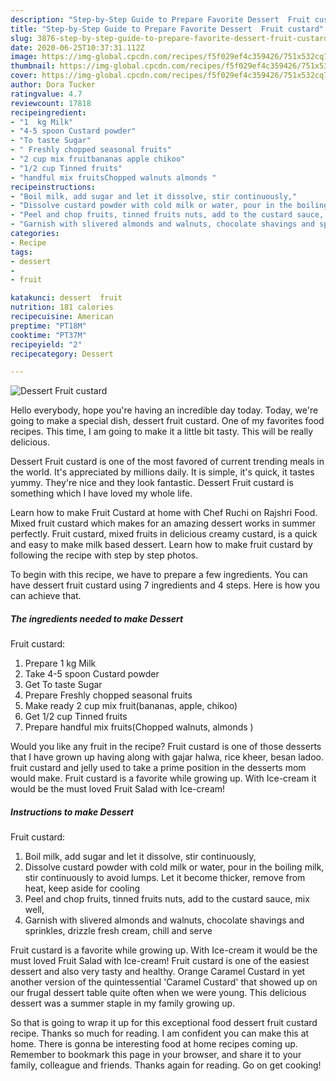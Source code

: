 ```yaml
---
description: "Step-by-Step Guide to Prepare Favorite Dessert  Fruit custard"
title: "Step-by-Step Guide to Prepare Favorite Dessert  Fruit custard"
slug: 3876-step-by-step-guide-to-prepare-favorite-dessert-fruit-custard
date: 2020-06-25T10:37:31.112Z
image: https://img-global.cpcdn.com/recipes/f5f029ef4c359426/751x532cq70/dessert-fruit-custard-recipe-main-photo.jpg
thumbnail: https://img-global.cpcdn.com/recipes/f5f029ef4c359426/751x532cq70/dessert-fruit-custard-recipe-main-photo.jpg
cover: https://img-global.cpcdn.com/recipes/f5f029ef4c359426/751x532cq70/dessert-fruit-custard-recipe-main-photo.jpg
author: Dora Tucker
ratingvalue: 4.7
reviewcount: 17818
recipeingredient:
- "1  kg Milk"
- "4-5 spoon Custard powder"
- "To taste Sugar"
- " Freshly chopped seasonal fruits"
- "2 cup mix fruitbananas apple chikoo"
- "1/2 cup Tinned fruits"
- "handful mix fruitsChopped walnuts almonds "
recipeinstructions:
- "Boil milk, add sugar and let it dissolve, stir continuously,"
- "Dissolve custard powder with cold milk or water, pour in the boiling milk, stir continuously to avoid lumps. Let it become thicker, remove from heat, keep aside for cooling"
- "Peel and chop fruits, tinned fruits nuts, add to the custard sauce, mix well,"
- "Garnish with slivered almonds and walnuts, chocolate shavings and sprinkles, drizzle fresh cream, chill and serve"
categories:
- Recipe
tags:
- dessert
- 
- fruit

katakunci: dessert  fruit 
nutrition: 181 calories
recipecuisine: American
preptime: "PT18M"
cooktime: "PT37M"
recipeyield: "2"
recipecategory: Dessert

---
```



![Dessert 
Fruit custard](https://img-global.cpcdn.com/recipes/f5f029ef4c359426/751x532cq70/dessert-fruit-custard-recipe-main-photo.jpg)

Hello everybody, hope you're having an incredible day today. Today, we're going to make a special dish, dessert 
fruit custard. One of my favorites food recipes. This time, I am going to make it a little bit tasty. This will be really delicious.

Dessert 
Fruit custard is one of the most favored of current trending meals in the world. It's appreciated by millions daily. It is simple, it's quick, it tastes yummy. They're nice and they look fantastic. Dessert 
Fruit custard is something which I have loved my whole life.

Learn how to make Fruit Custard at home with Chef Ruchi on Rajshri Food. Mixed fruit custard which makes for an amazing dessert works in summer perfectly. Fruit custard, mixed fruits in delicious creamy custard, is a quick and easy to make milk based dessert. Learn how to make fruit custard by following the recipe with step by step photos.


To begin with this recipe, we have to prepare a few ingredients. You can have dessert 
fruit custard using 7 ingredients and 4 steps. Here is how you can achieve that.

<!--inarticleads1-->

##### The ingredients needed to make Dessert 
Fruit custard:

1. Prepare 1  kg Milk
1. Take 4-5 spoon Custard powder
1. Get To taste Sugar
1. Prepare  Freshly chopped seasonal fruits
1. Make ready 2 cup mix fruit(bananas, apple, chikoo)
1. Get 1/2 cup Tinned fruits
1. Prepare handful mix fruits(Chopped walnuts, almonds )


Would you like any fruit in the recipe? Fruit custard is one of those desserts that I have grown up having along with gajar halwa, rice kheer, besan ladoo. fruit custard and jelly used to take a prime position in the desserts mom would make. Fruit custard is a favorite while growing up. With Ice-cream it would be the must loved Fruit Salad with Ice-cream! 

<!--inarticleads2-->

##### Instructions to make Dessert 
Fruit custard:

1. Boil milk, add sugar and let it dissolve, stir continuously,
1. Dissolve custard powder with cold milk or water, pour in the boiling milk, stir continuously to avoid lumps. Let it become thicker, remove from heat, keep aside for cooling
1. Peel and chop fruits, tinned fruits nuts, add to the custard sauce, mix well,
1. Garnish with slivered almonds and walnuts, chocolate shavings and sprinkles, drizzle fresh cream, chill and serve


Fruit custard is a favorite while growing up. With Ice-cream it would be the must loved Fruit Salad with Ice-cream! Fruit custard is one of the easiest dessert and also very tasty and healthy. Orange Caramel Custard in yet another version of the quintessential &#39;Caramel Custard&#39; that showed up on our frugal dessert table quite often when we were young. This delicious dessert was a summer staple in my family growing up. 

So that is going to wrap it up for this exceptional food dessert 
fruit custard recipe. Thanks so much for reading. I am confident you can make this at home. There is gonna be interesting food at home recipes coming up. Remember to bookmark this page in your browser, and share it to your family, colleague and friends. Thanks again for reading. Go on get cooking!
